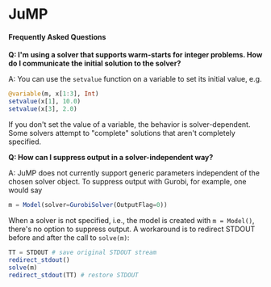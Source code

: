 JuMP
====
#### Frequently Asked Questions

**Q: I'm using a solver that supports warm-starts for integer problems. How do I communicate the initial solution to the solver?**

A: You can use the ``setvalue`` function on a variable to set its initial value, e.g.

```julia
@variable(m, x[1:3], Int)
setvalue(x[1], 10.0)
setvalue(x[3], 2.0)
```

If you don't set the value of a variable, the behavior is solver-dependent. Some solvers attempt to "complete" solutions that aren't completely specified.

**Q: How can I suppress output in a solver-independent way?**

A: JuMP does not currently support generic parameters independent of the chosen solver object. To suppress output with Gurobi, for example, one would say

```julia
m = Model(solver=GurobiSolver(OutputFlag=0))
```

When a solver is not specified, i.e., the model is created with ``m = Model()``, there's no option to suppress output. A workaround is to redirect STDOUT before and after the call to ``solve(m)``:

```julia
TT = STDOUT # save original STDOUT stream
redirect_stdout()
solve(m)
redirect_stdout(TT) # restore STDOUT
```
